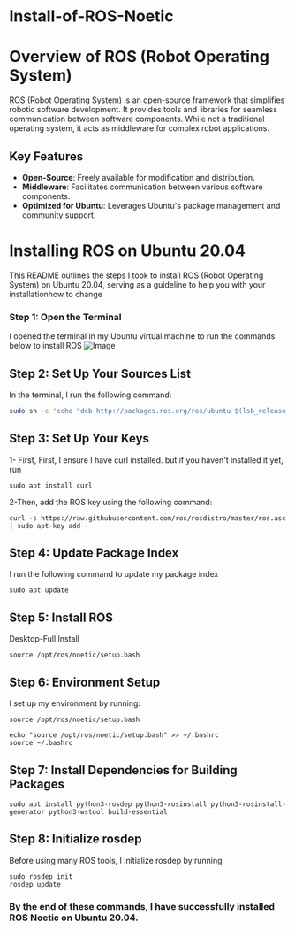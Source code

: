 # Install-of-ROS-Noetic

# Overview of ROS (Robot Operating System)

ROS (Robot Operating System) is an open-source framework that simplifies robotic software development. It provides tools and libraries for seamless communication between software components. While not a traditional operating system, it acts as middleware for complex robot applications.

## Key Features

- **Open-Source**: Freely available for modification and distribution.
- **Middleware**: Facilitates communication between various software components.
- **Optimized for Ubuntu**: Leverages Ubuntu's package management and community support.
  
# Installing ROS on Ubuntu 20.04

This README outlines the steps I took to install ROS (Robot Operating System) on Ubuntu 20.04, serving as a guideline to help you with your installationhow to change

### Step 1: Open the Terminal
I opened the terminal in my Ubuntu virtual machine to run the commands below to install ROS
![Image](https://github.com/user-attachments/assets/58ad5344-e9cb-4f06-b6eb-278a83061e3c)

## Step 2: Set Up Your Sources List
In the terminal, I run the following command:
```bash
sudo sh -c 'echo "deb http://packages.ros.org/ros/ubuntu $(lsb_release -sc) main" > /etc/apt/sources.list.d/ros-latest.list'
```

## Step 3: Set Up Your Keys
1- First, First, I ensure I have curl installed. but if you haven't installed it yet,  run
```
sudo apt install curl
```
2-Then, add the ROS key using the following command:
```
curl -s https://raw.githubusercontent.com/ros/rosdistro/master/ros.asc | sudo apt-key add -
```
## Step 4: Update Package Index
I run the following command to update my package index
```
sudo apt update
```
## Step 5: Install ROS
Desktop-Full Install 
```
source /opt/ros/noetic/setup.bash
```
## Step 6: Environment Setup
I set up my environment by running:
```
source /opt/ros/noetic/setup.bash
```
```
echo "source /opt/ros/noetic/setup.bash" >> ~/.bashrc
source ~/.bashrc
```
## Step 7: Install Dependencies for Building Packages
```
sudo apt install python3-rosdep python3-rosinstall python3-rosinstall-generator python3-wstool build-essential
```

## Step 8: Initialize rosdep
Before using many ROS tools,  I initialize rosdep by running
```
sudo rosdep init
rosdep update
```
### By the end of these commands, I have successfully installed ROS Noetic on Ubuntu 20.04.
